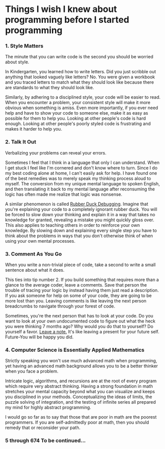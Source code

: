 # Things I wish I knew about programming before I started programming

### 1. Style Matters
The minute that you can write code is the second you should be worried about style.

In Kindergarten, you learned how to write letters. Did you just scribble out anything that looked vaguely like letters? No. You were given a workbook and you traced letters to match what they should look like because there are standards to what they should look like.

Similarly, by adhering to a disciplined style, your code will be easier to read. When you encounter a problem, your consistent style will make it more obvious when something is amiss. Even more importantly, if you ever need help and have to show your code to someone else, make it as easy as possible for them to help you. Looking at other people's code is hard enough. Looking at other people's poorly styled code is frustrating and makes it harder to help you.

### 2. Talk It Out
Verbalizing your problems can reveal your errors.

Sometimes I feel that I think in a language that only I can understand. When I get stuck I feel like I'm cornered and don't know where to turn. Since I do my best coding alone at home, I can't easily ask for help. I have found one of the best remedies was to merely speak my thinking process aloud to myself. The conversion from my unique mental language to spoken English, and then translating it back to my mental language after reconsuming the logic has often made me realize that logic was nonsense.

A similar phenomenon is called [Rubber Duck Debugging](http://pressupinc.com/blog/2014/06/psychology-underlying-power-rubber-duck-debugging/). Imagine that you're explaining your code to a completely ignorant rubber duck. You will be forced to slow down your thinking and explain it in a way that takes no knowledge for granted, revealing a mistake you might quickly gloss over. This also applies to teaching others in order to reinforce your own knowledge. By slowing down and explaining every single step you have to think about the problems in ways that you don't otherwise think of when using your own mental processes.

### 3. Comment As You Go
When you write a non-trivial piece of code, take a second to write a small sentence about what it does.

This ties into tip number 2. If you build something that requires more than a glance to the average coder, leave a comments. Save that person the trouble of tracing your logic by instead having them just read a description. If you ask someone for help on some of your code, they are going to be more lost than you. Leaving comments is like leaving the next person breadcrumbs to navigate through your forest of code.

Sometimes, you're the next person that has to look at your code. Do you want to look at your own undocumented code to figure out what the heck you were thinking 7 months ago? Why would you do that to yourself? Do yourself a favor. [Leave a note.](http://media1.mic.com/site/article-items/2739/1_gif.gif) It's like leaving a present for your future self. Future-You will be happy you did.

### 4. Computer Science is Essentially Applied Mathematics
Strictly speaking you won't use much advanced math when programming, yet having an advanced math background allows you to be a better thinker when you face a problem.

Intricate logic, algorithms, and recursions are at the root of every program which require very abstract thinking. Having a strong foundation in math stretches your mental capacity beyond what you can visualize and keeps you disciplined in your methods. Conceptualizing the ideas of limits, the puzzle solving of integration, and the testing of infinite series all prepared my mind for highly abstract programming.

I would go so far as to say that those that are poor in math are the poorest programmers. If you are self-admittedly poor at math, then you should remedy that or reconsider your path.

### 5 through 674 To be continued...
